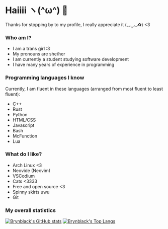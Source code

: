 # Haiiii ヽ(^ω^) 👋
Thanks for stopping by to my profile, I really appreciate it (◡‿◡✿) <3

### Who am I?
- I am a trans girl :3
- My pronouns are she/her
- I am currently a student studying software development
- I have many years of experience in programming

### Programming languages I know
Currently, I am fluent in these languages (arranged from most fluent to least fluent):
- C++
- Rust
- Python
- HTML/CSS
- Javascript
- Bash
- McFunction
- Lua

### What do I like?
- Arch Linux <3
- Neovide (Neovim)
- VSCodium
- Cats <3333
- Free and open source <3
- Spinny skirts uwu
- Git

### My overall statistics
[![Brynblack's GitHub stats](https://github-readme-stats.vercel.app/api?username=brynblack&show_icons=true&theme=dark)](https://github.com/anuraghazra/github-readme-stats)
[![Brynblack's Top Langs](https://github-readme-stats.vercel.app/api/top-langs/?username=brynblack&langs_count=10&layout=compact&theme=dark)](https://github.com/anuraghazra/github-readme-stats)
